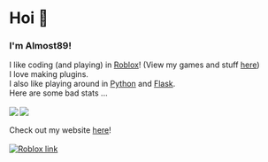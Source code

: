 # Hoi 👋
### I'm Almost89!

I like coding (and playing) in [Roblox][7]! (View my games and stuff [here][2])<br />
I love making plugins.<br />
I also like playing around in [Python][6] and [Flask][4].
<br />
Here are some bad stats ...
<br />
<br />
<img align="left" src="https://github-readme-stats.vercel.app/api/top-langs/?username=Almost89" />
<img align="center" src="https://github-readme-stats.vercel.app/api?username=Almost89&show_icons=true)" />
<br />
<br />
Check out my website [here][5]!
<br />
<br />
[![Roblox link][1]][3]

<!-- Icons -->

[1]: https://images.rbxcdn.com/3b43a5c16ec359053fef735551716fc5.ico

<!-- Links -->

[2]: https://roblox.com/users/2046490515/profile#!/creations
[3]: https://roblox.com/users/2046490515/profile
[4]: https://flask.palletsprojects.com/en/2.1.x/
[5]: https://almost89.glitch.me
[6]: https://www.python.org
[7]: https://roblox.com
